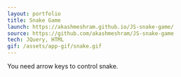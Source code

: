 ```yaml
---
layout: portfolio
title: Snake Game
launch: https://akashmeshram.github.io/JS-snake-game/
source: https://github.com/akashmeshram/JS-snake-game
tech: JQuery, HTML
gif: /assets/app-gif/snake.gif
---
```


You need arrow keys to control snake.
